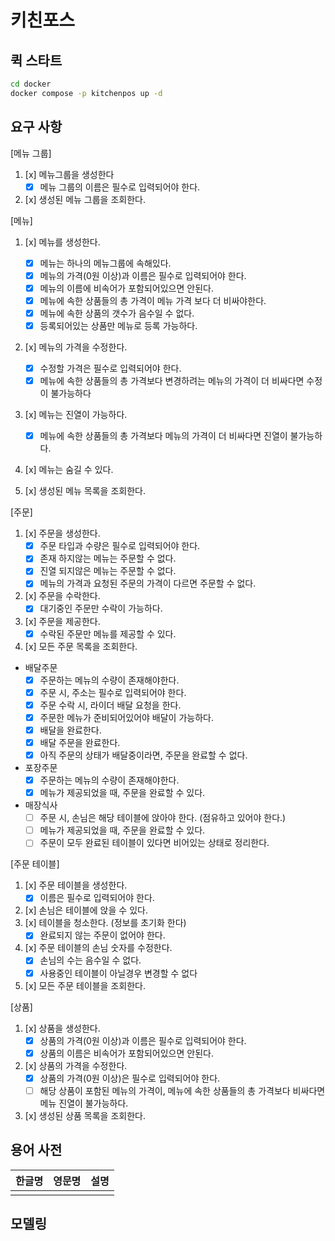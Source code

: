 # 키친포스

## 퀵 스타트

```sh
cd docker
docker compose -p kitchenpos up -d
```

## 요구 사항
[메뉴 그룹]

1. [x] 메뉴그룹을 생성한다
   - [x] 메뉴 그룹의 이름은 필수로 입력되어야 한다.
2. [x] 생성된 메뉴 그룹을 조회한다.

[메뉴]

1. [x] 메뉴를 생성한다.
    - [x] 메뉴는 하나의 메뉴그룹에 속해있다.
    - [x] 메뉴의 가격(0원 이상)과 이름은 필수로 입력되어야 한다.
    - [x] 메뉴의 이름에 비속어가 포함되어있으면 안된다.
    - [x] 메뉴에 속한 상품들의 총 가격이 메뉴 가격 보다 더 비싸야한다.
    - [x] 메뉴에 속한 상품의 갯수가 음수일 수 없다.
    - [x] 등록되어있는 상품만 메뉴로 등록 가능하다.

2. [x] 메뉴의 가격을 수정한다.
    - [x] 수정할 가격은 필수로 입력되어야 한다.
    - [x] 메뉴에 속한 상품들의 총 가격보다 변경하려는 메뉴의 가격이 더 비싸다면 수정이 불가능하다

3. [x] 메뉴는 진열이 가능하다.
    - [x] 메뉴에 속한 상품들의 총 가격보다 메뉴의 가격이 더 비싸다면 진열이 불가능하다.

4. [x] 메뉴는 숨길 수 있다.

5. [x] 생성된 메뉴 목록을 조회한다.

[주문]
1. [x] 주문을 생성한다.
    - [x] 주문 타입과 수량은 필수로 입력되어야 한다.
    - [x] 존재 하지않는 메뉴는 주문할 수 없다.
    - [x] 진열 되지않은 메뉴는 주문할 수 없다.
    - [x] 메뉴의 가격과 요청된 주문의 가격이 다르면 주문할 수 없다.
2. [x] 주문을 수락한다.
    - [X] 대기중인 주문만 수락이 가능하다.
3. [x] 주문을 제공한다.
    - [x] 수락된 주문만 메뉴를 제공할 수 있다.
4. [x] 모든 주문 목록을 조회한다.
- 배달주문
  - [x] 주문하는 메뉴의 수량이 존재해야한다.
  - [x] 주문 시, 주소는 필수로 입력되어야 한다.
  - [x] 주문 수락 시, 라이더 배달 요청을 한다.
  - [x] 주문한 메뉴가 준비되어있어야 배달이 가능하다.
  - [x] 배달을 완료한다.
  - [x] 배달 주문을 완료한다.
  - [x] 아직 주문의 상태가 배달중이라면, 주문을 완료할 수 없다.
- 포장주문
  - [x] 주문하는 메뉴의 수량이 존재해야한다.
  - [x] 메뉴가 제공되었을 때, 주문을 완료할 수 있다.
- 매장식사
  - [ ] 주문 시, 손님은 해당 테이블에 앉아야 한다. (점유하고 있어야 한다.)
  - [ ] 메뉴가 제공되었을 때, 주문을 완료할 수 있다.
  - [ ] 주문이 모두 완료된 테이블이 있다면 비어있는 상태로 정리한다.

[주문 테이블]

1. [x] 주문 테이블을 생성한다.
    - [x] 이름은 필수로 입력되어야 한다.
2. [x] 손님은 테이블에 앉을 수 있다.
3. [x] 테이블을 청소한다. (정보를 초기화 한다)
    - [x] 완료되지 않는 주문이 없어야 한다.
4. [x] 주문 테이블의 손님 숫자를 수정한다.
    - [x] 손님의 수는 음수일 수 없다.
    - [x] 사용중인 테이블이 아닐경우 변경할 수 없다
5. [x] 모든 주문 테이블을 조회한다.

[상품]

1. [x] 상품을 생성한다.
    - [x] 상품의 가격(0원 이상)과 이름은 필수로 입력되어야 한다.
    - [x] 상품의 이름은 비속어가 포함되어있으면 안된다.
2. [x] 상품의 가격을 수정한다.
    - [X] 상품의 가격(0원 이상)은 필수로 입력되어야 한다.
    - [ ] 해당 상품이 포함된 메뉴의 가격이, 메뉴에 속한 상품들의 총 가격보다 비싸다면 메뉴 진열이 불가능하다.
3. [x] 생성된 상품 목록을 조회한다.


## 용어 사전

| 한글명 | 영문명 | 설명 |
| --- | --- | --- |
|  |  |  |

## 모델링
